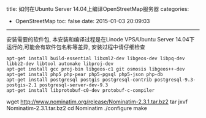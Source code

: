 title: 如何在Ubuntu Server 14.04上编译OpenStreetMap服务器
categories:
  - OpenStreetMap
toc: false
date: 2015-01-03 20:09:03
---

安装需要的软件包, 本安装和编译过程是在Linode VPS/Ubuntu Server 14.04下运行的,可能会有软件包名称等差异, 安装过程中请仔细检查

```
apt-get install build-essential libxml2-dev libgeos-dev libpq-dev libbz2-dev libtool automake libproj-dev
apt-get install gcc proj-bin libgeos-c1 git osmosis libgeos++-dev
apt-get install php5 php-pear php5-pgsql php5-json php-db
apt-get install postgresql postgis postgresql-contrib postgresql-9.3-postgis-2.1 postgresql-server-dev-9.3
apt-get install libprotobuf-c0-dev protobuf-c-compiler
```

wget http://www.nominatim.org/release/Nominatim-2.3.1.tar.bz2
tar jxvf Nominatim-2.3.1.tar.bz2
cd Nominatim
./configure
make